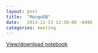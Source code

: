 ```yaml
---
layout: post
title:  "MongoDB"
date:   2013-11-13 12:30:00 -0400
categories: meeting
---
```

[View/download notebook](http://nbviewer.ipython.org/7461964)